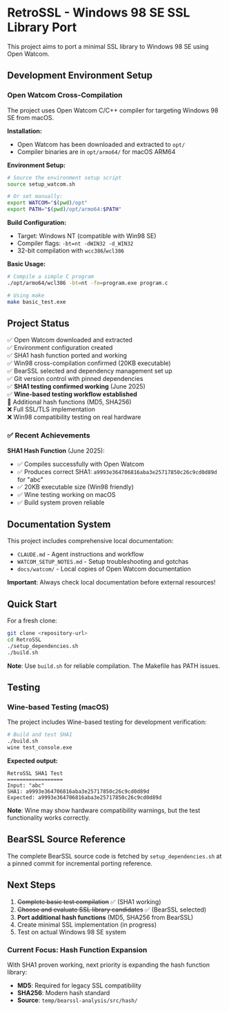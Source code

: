 # RetroSSL - Windows 98 SE SSL Library Port

This project aims to port a minimal SSL library to Windows 98 SE using Open Watcom.

## Development Environment Setup

### Open Watcom Cross-Compilation

The project uses Open Watcom C/C++ compiler for targeting Windows 98 SE from macOS.

**Installation:**
- Open Watcom has been downloaded and extracted to `opt/`
- Compiler binaries are in `opt/armo64/` for macOS ARM64

**Environment Setup:**
```bash
# Source the environment setup script
source setup_watcom.sh

# Or set manually:
export WATCOM="$(pwd)/opt"
export PATH="$(pwd)/opt/armo64:$PATH"
```

**Build Configuration:**
- Target: Windows NT (compatible with Win98 SE)
- Compiler flags: `-bt=nt -dWIN32 -d_WIN32`
- 32-bit compilation with `wcc386`/`wcl386`

**Basic Usage:**
```bash
# Compile a simple C program
./opt/armo64/wcl386 -bt=nt -fe=program.exe program.c

# Using make
make basic_test.exe
```

## Project Status

✅ Open Watcom downloaded and extracted  
✅ Environment configuration created  
✅ SHA1 hash function ported and working  
✅ Win98 cross-compilation confirmed (20KB executable)  
✅ BearSSL selected and dependency management set up  
✅ Git version control with pinned dependencies  
✅ **SHA1 testing confirmed working** (June 2025)  
✅ **Wine-based testing workflow established**  
🔄 Additional hash functions (MD5, SHA256)  
❌ Full SSL/TLS implementation  
❌ Win98 compatibility testing on real hardware  

### ✅ Recent Achievements

**SHA1 Hash Function** (June 2025):
- ✅ Compiles successfully with Open Watcom
- ✅ Produces correct SHA1: `a9993e364706816aba3e25717850c26c9cd0d89d` for "abc"
- ✅ 20KB executable size (Win98 friendly)
- ✅ Wine testing working on macOS
- ✅ Build system proven reliable  

## Documentation System

This project includes comprehensive local documentation:
- `CLAUDE.md` - Agent instructions and workflow
- `WATCOM_SETUP_NOTES.md` - Setup troubleshooting and gotchas
- `docs/watcom/` - Local copies of Open Watcom documentation

**Important**: Always check local documentation before external resources!

## Quick Start

For a fresh clone:
```bash
git clone <repository-url>
cd RetroSSL
./setup_dependencies.sh
./build.sh
```

**Note**: Use `build.sh` for reliable compilation. The Makefile has PATH issues.

## Testing

### Wine-based Testing (macOS)

The project includes Wine-based testing for development verification:

```bash
# Build and test SHA1
./build.sh
wine test_console.exe
```

**Expected output:**
```
RetroSSL SHA1 Test
==================
Input: "abc"
SHA1: a9993e364706816aba3e25717850c26c9cd0d89d
Expected: a9993e364706816aba3e25717850c26c9cd0d89d
```

**Note**: Wine may show hardware compatibility warnings, but the test functionality works correctly.

## BearSSL Source Reference

The complete BearSSL source code is fetched by `setup_dependencies.sh` at a pinned commit for incremental porting reference.

## Next Steps

1. ~~Complete basic test compilation~~ ✅ (SHA1 working)
2. ~~Choose and evaluate SSL library candidates~~ ✅ (BearSSL selected)  
3. **Port additional hash functions** (MD5, SHA256 from BearSSL)
4. Create minimal SSL implementation (in progress)
5. Test on actual Windows 98 SE system

### Current Focus: Hash Function Expansion

With SHA1 proven working, next priority is expanding the hash function library:
- **MD5**: Required for legacy SSL compatibility
- **SHA256**: Modern hash standard
- **Source**: `temp/bearssl-analysis/src/hash/`